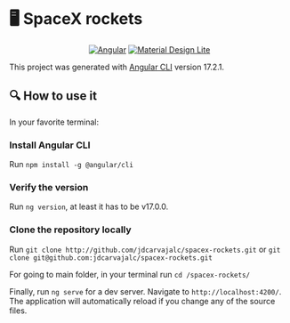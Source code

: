 # 🖥 SpaceX rockets

<p align="center">
    <a href="https://angular.io"><img alt="Angular" src="https://img.shields.io/badge/Angular-v17.2.1.-DD0031"></a>
    <a href="https://getmdl.io/components/index.html"><img alt="Material Design Lite" src="https://img.shields.io/badge/MDL-v1.3.0.-00BBD6"></a>    
</p>

This project was generated with [Angular CLI](https://github.com/angular/angular-cli) version 17.2.1.

## 🔍 How to use it
In your favorite terminal:

### Install Angular CLI
Run `npm install -g @angular/cli`

### Verify the version
Run `ng version`, at least it has to be v17.0.0.

### Clone the repository locally
Run `git clone http://github.com/jdcarvajalc/spacex-rockets.git` or `git clone git@github.com:jdcarvajalc/spacex-rockets.git`

For going to main folder, in your terminal run `cd /spacex-rockets/`

Finally, run `ng serve` for a dev server. Navigate to `http://localhost:4200/`. The application will automatically reload if you change any of the source files.
